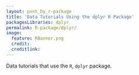 ```yaml
---
layout: post_by_r-package
title: 'Data Tutorials Using the dplyr R Package'
packagesLibraries: dplyr
permalink: R-package/dplyr/
image:
  feature: RBanner.png
  credit: 
  creditlink: 
---
```


Data tutorials that use the `R`, `dplyr` package.
